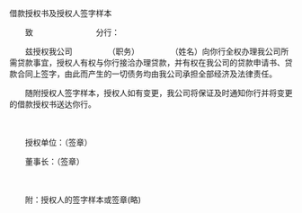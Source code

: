 



借款授权书及授权人签字样本



 

　　致　　　　　　　　分行：

　　兹授权我公司　　　　　（职务）　　　　　（姓名）向你行全权办理我公司所需贷款事宜，授权人有权与你行接洽办理贷款，并有权在我公司的贷款申请书、贷款合同上签字，由此而产生的一切债务均由我公司承担全部经济及法律责任。

　　随附授权人签字样本，授权人如有变更，我公司将保证及时通知你行并将变更的借款授权书送达你行。　

　　

　　授权单位：（签章）

　　董事长：（签章）　　

　　

　　附：授权人的签字样本或签章(略)

　　

　　